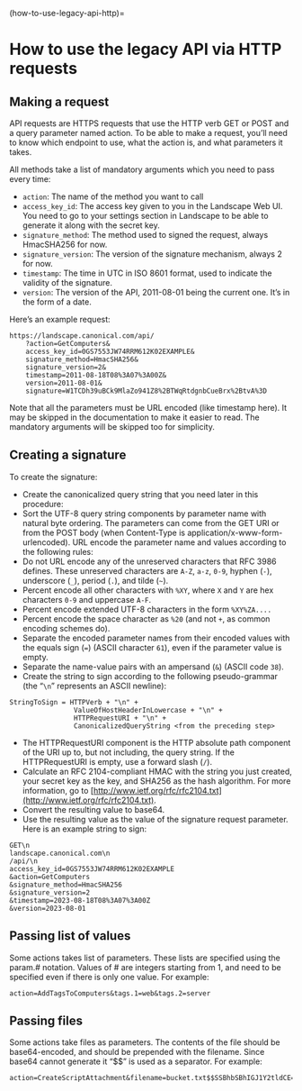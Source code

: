 (how-to-use-legacy-api-http)=
# How to use the legacy API via HTTP requests


## Making a request

API requests are HTTPS requests that use the HTTP verb GET or POST and a query parameter named action. To be able to make a request, you’ll need to know which endpoint to use, what the action is, and what parameters it takes.

All methods take a list of mandatory arguments which you need to pass every time:

- `action`: The name of the method you want to call
- `access_key_id`: The access key given to you in the Landscape Web UI. You need to go to your settings section in Landscape to be able to generate it along with the secret key.
- `signature_method`: The method used to signed the request, always HmacSHA256 for now.
- `signature_version`: The version of the signature mechanism, always 2 for now.
- `timestamp`: The time in UTC in ISO 8601 format, used to indicate the validity of the signature.
- `version`: The version of the API, 2011-08-01 being the current one. It’s in the form of a date.

Here’s an example request:

```text
https://landscape.canonical.com/api/
    ?action=GetComputers&
    access_key_id=0GS7553JW74RRM612K02EXAMPLE&
    signature_method=HmacSHA256&
    signature_version=2&
    timestamp=2011-08-18T08%3A07%3A00Z&
    version=2011-08-01&
    signature=W1TCDh39uBCk9MlaZo941Z8%2BTWqRtdgnbCueBrx%2BtvA%3D
```

Note that all the parameters must be URL encoded (like timestamp here). It may be skipped in the documentation to make it easier to read. The mandatory arguments will be skipped too for simplicity.

## Creating a signature

To create the signature:

- Create the canonicalized query string that you need later in this procedure:
- Sort the UTF-8 query string components by parameter name with natural byte ordering. The parameters can come from the GET URI or from the POST body (when Content-Type is application/x-www-form-urlencoded). URL encode the parameter name and values according to the following rules:
- Do not URL encode any of the unreserved characters that RFC 3986 defines. These unreserved characters are `A-Z`, `a-z`, `0-9`, hyphen (`-`), underscore (`_`), period (`.`), and tilde (`~`).
- Percent encode all other characters with `%XY`, where `X` and `Y` are hex characters `0-9` and uppercase `A-F`.
- Percent encode extended UTF-8 characters in the form `%XY%ZA....`
- Percent encode the space character as `%20` (and not `+`, as common encoding schemes do).
- Separate the encoded parameter names from their encoded values with the equals sign (`=`) (ASCII character `61`), even if the parameter value is empty.
- Separate the name-value pairs with an ampersand (`&`) (ASCII code `38`).
- Create the string to sign according to the following pseudo-grammar (the “`\n`” represents an ASCII newline):
```text
StringToSign = HTTPVerb + "\n" +
                ValueOfHostHeaderInLowercase + "\n" +
                HTTPRequestURI + "\n" +
                CanonicalizedQueryString <from the preceding step>
```
- The HTTPRequestURI component is the HTTP absolute path component of the URI up to, but not including, the query string. If the HTTPRequestURI is empty, use a forward slash (`/`).
- Calculate an RFC 2104-compliant HMAC with the string you just created, your secret key as the key, and SHA256 as the hash algorithm. For more information, go to [http://www.ietf.org/rfc/rfc2104.txt](http://www.ietf.org/rfc/rfc2104.txt).
- Convert the resulting value to base64.
- Use the resulting value as the value of the signature request parameter. Here is an example string to sign:
```text
GET\n
landscape.canonical.com\n
/api/\n
access_key_id=0GS7553JW74RRM612K02EXAMPLE
&action=GetComputers
&signature_method=HmacSHA256
&signature_version=2
&timestamp=2023-08-18T08%3A07%3A00Z
&version=2023-08-01
```

## Passing list of values

Some actions takes list of parameters. These lists are specified using the param.# notation. Values of # are integers starting from 1, and need to be specified even if there is only one value. For example:

```text
action=AddTagsToComputers&tags.1=web&tags.2=server
```

## Passing files

Some actions take files as parameters. The contents of the file should be base64-encoded, and should be prepended with the filename. Since base64 cannot generate it “$$” is used as a separator. For example:

```text
action=CreateScriptAttachment&filename=bucket.txt$$SSBhbSBhIGJ1Y2tldCE=
```

